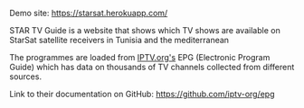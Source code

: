 Demo site: https://starsat.herokuapp.com/

<p>STAR TV Guide is a website that shows which TV shows are available on StarSat satellite receivers in Tunisia and the mediterranean</p>

The programmes are loaded from <a href="https://iptv-org.github.io/">IPTV.org's</a> EPG (Electronic Program Guide) which has data on thousands of TV channels collected from different sources.

Link to their documentation on GitHub: https://github.com/iptv-org/epg 
